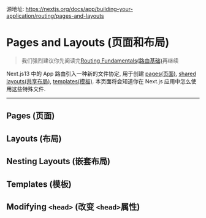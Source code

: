 源地址: https://nextjs.org/docs/app/building-your-application/routing/pages-and-layouts

# Pages and Layouts (页面和布局)

> 我们强烈建议你先阅读完[Routing Fundamentals(路由基础)](https://nextjs.org/docs/app/building-your-application/routing)再继续

Next.js13 中的 App 路由引入一种新的文件协定, 用于创建 [pages(页面)](https://nextjs.org/docs/app/building-your-application/routing/pages-and-layouts#pages), [shared layouts(共享布局)](https://nextjs.org/docs/app/building-your-application/routing/pages-and-layouts#layouts), [templates(模板)](https://nextjs.org/docs/app/building-your-application/routing/pages-and-layouts#templates). 本页面将会知道你在 Next.js 应用中怎么使用这些特殊文件.

---

## Pages (页面)

## Layouts (布局)

## Nesting Layouts (嵌套布局)

## Templates (模板)

## Modifying `<head>` (改变 `<head>`属性)

